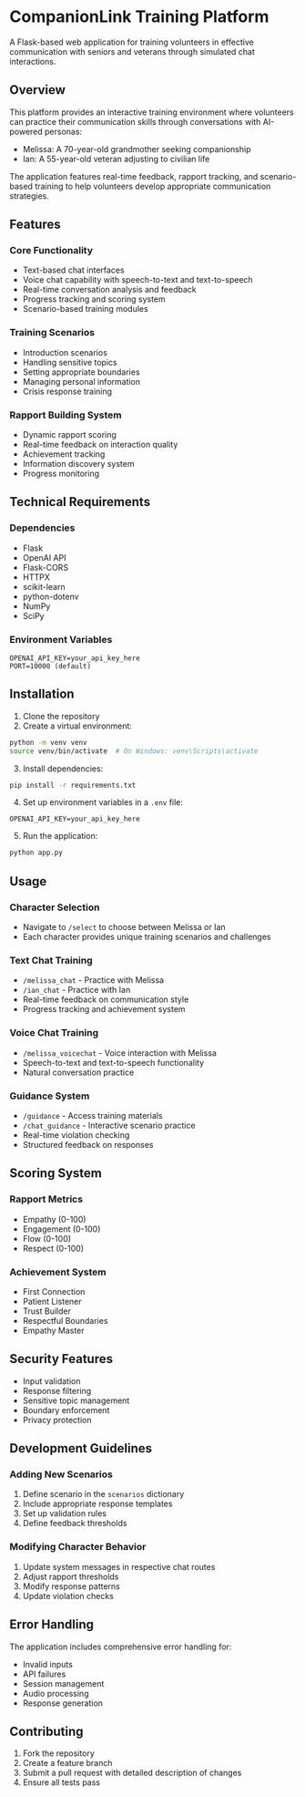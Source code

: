 # CompanionLink Training Platform

A Flask-based web application for training volunteers in effective communication with seniors and veterans through simulated chat interactions.

## Overview

This platform provides an interactive training environment where volunteers can practice their communication skills through conversations with AI-powered personas:
- Melissa: A 70-year-old grandmother seeking companionship
- Ian: A 55-year-old veteran adjusting to civilian life

The application features real-time feedback, rapport tracking, and scenario-based training to help volunteers develop appropriate communication strategies.

## Features

### Core Functionality
- Text-based chat interfaces
- Voice chat capability with speech-to-text and text-to-speech
- Real-time conversation analysis and feedback
- Progress tracking and scoring system
- Scenario-based training modules

### Training Scenarios
- Introduction scenarios
- Handling sensitive topics
- Setting appropriate boundaries
- Managing personal information
- Crisis response training

### Rapport Building System
- Dynamic rapport scoring
- Real-time feedback on interaction quality
- Achievement tracking
- Information discovery system
- Progress monitoring

## Technical Requirements

### Dependencies
- Flask
- OpenAI API
- Flask-CORS
- HTTPX
- scikit-learn
- python-dotenv
- NumPy
- SciPy

### Environment Variables
```
OPENAI_API_KEY=your_api_key_here
PORT=10000 (default)
```

## Installation

1. Clone the repository
2. Create a virtual environment:
```bash
python -m venv venv
source venv/bin/activate  # On Windows: venv\Scripts\activate
```

3. Install dependencies:
```bash
pip install -r requirements.txt
```

4. Set up environment variables in a `.env` file:
```
OPENAI_API_KEY=your_api_key_here
```

5. Run the application:
```bash
python app.py
```

## Usage

### Character Selection
- Navigate to `/select` to choose between Melissa or Ian
- Each character provides unique training scenarios and challenges

### Text Chat Training
- `/melissa_chat` - Practice with Melissa
- `/ian_chat` - Practice with Ian
- Real-time feedback on communication style
- Progress tracking and achievement system

### Voice Chat Training
- `/melissa_voicechat` - Voice interaction with Melissa
- Speech-to-text and text-to-speech functionality
- Natural conversation practice

### Guidance System
- `/guidance` - Access training materials
- `/chat_guidance` - Interactive scenario practice
- Real-time violation checking
- Structured feedback on responses

## Scoring System

### Rapport Metrics
- Empathy (0-100)
- Engagement (0-100)
- Flow (0-100)
- Respect (0-100)

### Achievement System
- First Connection
- Patient Listener
- Trust Builder
- Respectful Boundaries
- Empathy Master

## Security Features

- Input validation
- Response filtering
- Sensitive topic management
- Boundary enforcement
- Privacy protection

## Development Guidelines

### Adding New Scenarios
1. Define scenario in the `scenarios` dictionary
2. Include appropriate response templates
3. Set up validation rules
4. Define feedback thresholds

### Modifying Character Behavior
1. Update system messages in respective chat routes
2. Adjust rapport thresholds
3. Modify response patterns
4. Update violation checks

## Error Handling

The application includes comprehensive error handling for:
- Invalid inputs
- API failures
- Session management
- Audio processing
- Response generation

## Contributing

1. Fork the repository
2. Create a feature branch
3. Submit a pull request with detailed description of changes
4. Ensure all tests pass
